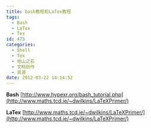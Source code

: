 ```yaml
---
title: bash教程和LaTex教程
tags:
  - Bash
  - LaTex
  - Tex
id: 475
categories:
  - Shell
  - Tex
  - 他山之石
  - 文档创作
  - 资源
date: 2012-03-22 14:14:52
---
```


**Bash**
[http://www.hypexr.org/bash_tutorial.php](http://www.maths.tcd.ie/~dwilkins/LaTeXPrimer/)

**LaTex**
[http://www.maths.tcd.ie/~dwilkins/LaTeXPrimer/](http://www.maths.tcd.ie/~dwilkins/LaTeXPrimer/)